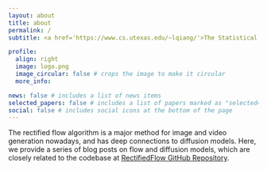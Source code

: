 ```yaml
---
layout: about
title: about
permalink: /
subtitle: <a href='https://www.cs.utexas.edu/~lqiang/'>The Statistical Learning and AI Lab at UT Austin</a>.

profile:
  align: right
  image: logo.png
  image_circular: false # crops the image to make it circular
  more_info:

news: false # includes a list of news items
selected_papers: false # includes a list of papers marked as "selected={true}"
social: false # includes social icons at the bottom of the page
---
```


The rectified flow algorithm is a major method for image and video generation nowadays, and has deep connections to diffusion models. Here, we provide a series of blog posts on flow and diffusion models, which are closely related to the codebase at <a href='https://github.com/lqiang67/rectified-flow'>RectifiedFlow GitHub Repository</a>.
